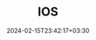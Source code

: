 ---
weight: 999
title: "IOS"
description: ""
icon: "article"
date: "2024-02-15T23:42:17+03:30"
lastmod: "2024-02-15T23:42:17+03:30"
draft: true
toc: true
---
